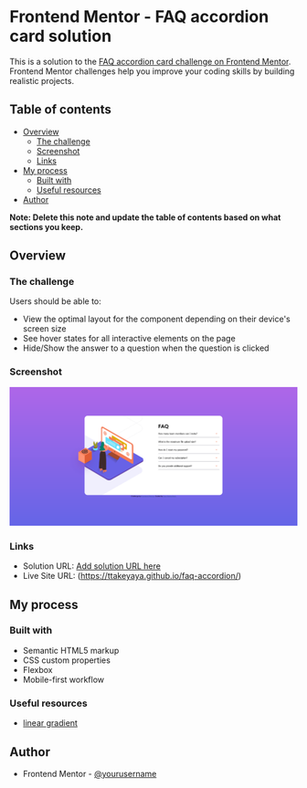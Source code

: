 # Frontend Mentor - FAQ accordion card solution

This is a solution to the [FAQ accordion card challenge on Frontend Mentor](https://www.frontendmentor.io/challenges/faq-accordion-card-XlyjD0Oam). Frontend Mentor challenges help you improve your coding skills by building realistic projects.

## Table of contents

- [Overview](#overview)
  - [The challenge](#the-challenge)
  - [Screenshot](#screenshot)
  - [Links](#links)
- [My process](#my-process)
  - [Built with](#built-with)
  - [Useful resources](#useful-resources)
- [Author](#author)

**Note: Delete this note and update the table of contents based on what sections you keep.**

## Overview

### The challenge

Users should be able to:

- View the optimal layout for the component depending on their device's screen size
- See hover states for all interactive elements on the page
- Hide/Show the answer to a question when the question is clicked

### Screenshot

![](./screenshot.jpg)

### Links

- Solution URL: [Add solution URL here](https://your-solution-url.com)
- Live Site URL: (https://ttakeyaya.github.io/faq-accordion/)

## My process

### Built with

- Semantic HTML5 markup
- CSS custom properties
- Flexbox
- Mobile-first workflow

### Useful resources

- [linear gradient](<https://developer.mozilla.org/ja/docs/Web/CSS/gradient/linear-gradient()>)

## Author

- Frontend Mentor - [@yourusername](https://www.frontendmentor.io/profile/ttakeyaya)
